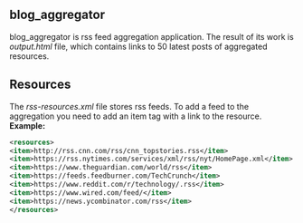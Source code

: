 ## blog_aggregator
blog_aggregator is rss feed aggregation application. 
The result of its work is *output.html* file, which contains links to 50 latest posts of aggregated resources.
## Resources
The *rss-resources.xml* file stores rss feeds. To add a feed to the aggregation you need to add an item tag with a link to the resource.  
**Example:**
```xml
<resources>
<item>http://rss.cnn.com/rss/cnn_topstories.rss</item>
<item>https://rss.nytimes.com/services/xml/rss/nyt/HomePage.xml</item>
<item>https://www.theguardian.com/world/rss</item>
<item>https://feeds.feedburner.com/TechCrunch</item>
<item>https://www.reddit.com/r/technology/.rss</item>
<item>https://www.wired.com/feed/</item>
<item>https://news.ycombinator.com/rss</item>
</resources>
```